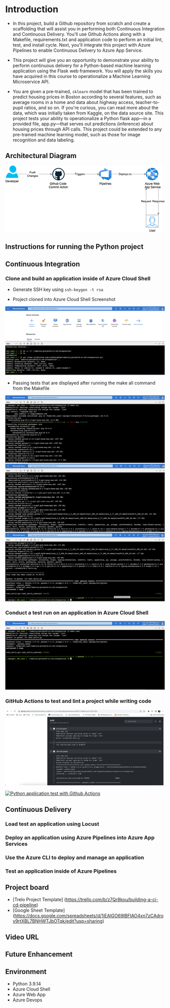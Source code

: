 # Introduction

- In this project, build a Github repository from scratch and create a scaffolding that will assist you in performing both Continuous Integration and Continuous Delivery. You'll use Github Actions along with a Makefile, requirements.txt and application code to perform an initial lint, test, and install cycle. Next, you'll integrate this project with Azure Pipelines to enable Continuous Delivery to Azure App Service.

- This project will give you an opportunity to demonstrate your ability to perform continuous delivery for a Python-based machine learning application using the Flask web framework. You will apply the skills you have acquired in this course to operationalize a Machine Learning Microservice API.

- You are given a pre-trained, `sklearn` model that has been trained to predict housing prices in Boston according to several features, such as average rooms in a home and data about highway access, teacher-to-pupil ratios, and so on. If you're curious, you can read more about the data, which was initially taken from Kaggle, on the data source site. This project tests your ability to operationalize a Python flask app—in a provided file, app.py—that serves out predictions (inference) about housing prices through API calls. This project could be extended to any pre-trained machine learning model, such as those for image recognition and data labeling.

## Architectural Diagram

![Extract](./assets/images/Project6-Architecture.png)

## Instructions for running the Python project

## Continuous Integration

### Clone and build an application inside of Azure Cloud Shell

- Generate SSH key using
    `ssh-keygen -t rsa`

- Project cloned into Azure Cloud Shell Screenshot

![Extract](./assets/images/0.png)

- Passing tests that are displayed after running the make all command from the Makefile

![Extract](./assets/images/1.png)
![Extract](./assets/images/2.png)
![Extract](./assets/images/2.1.png)

### Conduct a test run on an application in Azure Cloud Shell

![Extract](./assets/images/3.png)

### GitHub Actions to test and lint a project while writing code

![Extract](./assets/images/4.png)

[![Python application test with Github Actions](https://github.com/nishantgshah/udacity-project6-ci-cd-integration/actions/workflows/pythonapp.yml/badge.svg)](https://github.com/nishantgshah/udacity-project6-ci-cd-integration/actions/workflows/pythonapp.yml)

## Continuous Delivery

### Load test an application using Locust

### Deploy an application using Azure Pipelines into Azure App Services

### Use the Azure CLI to deploy and manage an application

### Test an application inside of Azure Pipelines

## Project board

- [Trelo Project Template] (<https://trello.com/b/z7Qr8kou/building-a-ci-cd-pipeline>)
- [Google Sheet Template] (<https://docs.google.com/spreadsheets/d/1iEAlGO69lBFIAO4xn7zCAdrov9rtXBL7BNHWTJbOTqk/edit?usp=sharing>)

## Video URL

## Future Enhancement

## Environment

- Python 3.9.14
- Azure Cloud Shell
- Azure Web App
- Azure Devops
